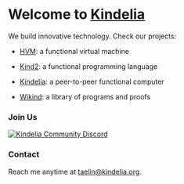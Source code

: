 # Welcome to [Kindelia](http://kindelia.org/)

We build innovative technology. Check our projects:

- [HVM](https://github.com/kindelia/hvm): a functional virtual machine

- [Kind2](https://github.com/kindelia/kind2): a functional programming language

- [Kindelia](https://github.com/kindelia/kindelia): a peer-to-peer functional computer

- [Wikind](https://github.com/kindelia/wikind): a library of programs and proofs

### Join Us

[![Kindelia Community Discord](https://img.shields.io/discord/912426566838013994.svg?label=Discord&logo=Discord&colorB=7289da&style=for-the-badge)](https://discord.gg/Kindelia)

### Contact

Reach me anytime at <taelin@kindelia.org>.
